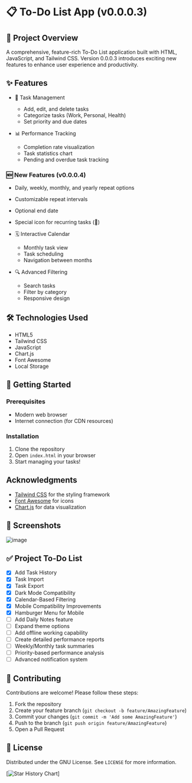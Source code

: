 # 📋 To-Do List App (v0.0.0.3)

## 🌟 Project Overview

A comprehensive, feature-rich To-Do List application built with HTML, JavaScript, and Tailwind CSS. Version 0.0.0.3 introduces exciting new features to enhance user experience and productivity.

## ✨ Features

- 🚀 Task Management
  - Add, edit, and delete tasks
  - Categorize tasks (Work, Personal, Health)
  - Set priority and due dates

- 📊 Performance Tracking
  - Completion rate visualization
  - Task statistics chart
  - Pending and overdue task tracking

### 🆕 New Features (v0.0.0.4)
- Daily, weekly, monthly, and yearly repeat options
- Customizable repeat intervals
- Optional end date
- Special icon for recurring tasks (🔄)

- 🗓️ Interactive Calendar
  - Monthly task view
  - Task scheduling
  - Navigation between months

- 🔍 Advanced Filtering
  - Search tasks
  - Filter by category
  - Responsive design

## 🛠️ Technologies Used

- HTML5
- Tailwind CSS
- JavaScript
- Chart.js
- Font Awesome
- Local Storage

## 🚀 Getting Started

### Prerequisites

- Modern web browser
- Internet connection (for CDN resources)

### Installation

1. Clone the repository
2. Open `index.html` in your browser
3. Start managing your tasks!


## Acknowledgments

- [Tailwind CSS](https://tailwindcss.com/) for the styling framework
- [Font Awesome](https://fontawesome.com/) for icons
- [Chart.js](https://www.chartjs.org/) for data visualization

## 📸 Screenshots

![image](https://github.com/user-attachments/assets/62fa40ba-e93b-480c-8484-bd5a93826c1d)


## ✅ Project To-Do List

- [x] Add Task History
- [x] Task Import
- [x] Task Export
- [x] Dark Mode Compatibility
- [x] Calendar-Based Filtering
- [x] Mobile Compatibility Improvements
- [x] Hamburger Menu for Mobile
- [ ] Add Daily Notes feature
- [ ] Expand theme options
- [ ] Add offline working capability
- [ ] Create detailed performance reports
- [ ] Weekly/Monthly task summaries
- [ ] Priority-based performance analysis
- [ ] Advanced notification system

## 🤝 Contributing

Contributions are welcome! Please follow these steps:

1. Fork the repository
2. Create your feature branch (`git checkout -b feature/AmazingFeature`)
3. Commit your changes (`git commit -m 'Add some AmazingFeature'`)
4. Push to the branch (`git push origin feature/AmazingFeature`)
5. Open a Pull Request

## 📜 License

Distributed under the GNU License. See `LICENSE` for more information.

[![Star History Chart](https://api.star-history.com/svg?repos=cosmos-emissary/to-do-app&type=Date)]